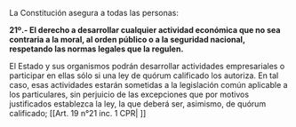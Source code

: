 La Constitución asegura a todas las personas:

**21º.- El derecho a desarrollar cualquier actividad económica que no sea contraria a la moral, al orden público o a la seguridad nacional, respetando las normas legales que la regulen.**

El Estado y sus organismos podrán desarrollar actividades empresariales o participar en ellas sólo si una ley de quórum calificado los autoriza. En tal caso, esas actividades estarán sometidas a la legislación común aplicable a los particulares, sin perjuicio de las excepciones que por motivos justificados establezca la ley, la que deberá ser, asimismo, de quórum calificado; [[Art. 19 n°21 inc. 1 CPR| ]]